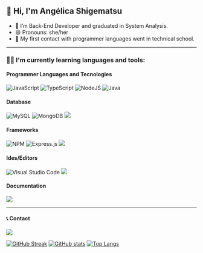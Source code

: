 ## 👋 Hi, I'm Angélica Shigematsu 

- 👀 I’m Back-End Developer and graduated in System Analysis.
- 😄 Pronouns: she/her
- 🏫 My first contact with programmer languages went in technical school.

---
 ### 👩‍💻 I'm currently learning languages and tools:
 #### Programmer Languages and Tecnologies
![JavaScript](https://img.shields.io/badge/javascript-%23323330.svg?style=for-the-badge&logo=javascript&logoColor=%23F7DF1E)
![TypeScript](https://img.shields.io/badge/typescript-%23007ACC.svg?style=for-the-badge&logo=typescript&logoColor=white)
![NodeJS](https://img.shields.io/badge/node.js-6DA55F?style=for-the-badge&logo=node.js&logoColor=white)
![Java](https://img.shields.io/badge/java-%23ED8B00.svg?style=for-the-badge&logo=java&logoColor=white)

#### Database
![MySQL](https://img.shields.io/badge/mysql-%2300f.svg?style=for-the-badge&logo=mysql&logoColor=white)
![MongoDB](https://img.shields.io/badge/MongoDB-%234ea94b.svg?style=for-the-badge&logo=mongodb&logoColor=white)
<img src="https://img.shields.io/badge/PostgreSQL-316192?style=for-the-badge&logo=postgresql&logoColor=white"></img>


#### Frameworks
![NPM](https://img.shields.io/badge/NPM-%23000000.svg?style=for-the-badge&logo=npm&logoColor=white)
![Express.js](https://img.shields.io/badge/express.js-%23404d59.svg?style=for-the-badge&logo=express&logoColor=%2361DAFB)
<img src="https://img.shields.io/badge/Spring-6DB33F?style=for-the-badge&logo=spring&logoColor=white"></img>

#### Ides/Editors
![Visual Studio Code](https://img.shields.io/badge/Visual%20Studio%20Code-0078d7.svg?style=for-the-badge&logo=visual-studio-code&logoColor=white)
<img src="https://img.shields.io/badge/IntelliJ_IDEA-000000.svg?style=for-the-badge&logo=intellij-idea&logoColor=white"></img>

#### Documentation
<img src="https://img.shields.io/badge/Swagger-85EA2D?style=for-the-badge&logo=Swagger&logoColor=white"></img>

---
#### 📞 Contact
<a href="https://www.linkedin.com/in/angelica-shigematsu" target="_blank"><img src="https://img.shields.io/badge/-LinkedIn-%230077B5?style=for-the-badge&logo=linkedin&logoColor=white" target="_blank" align="center"></a>


[![GitHub Streak](https://github-readme-streak-stats-eight.vercel.app?user=angelica-shigematsu&theme=dracula&hide_border=true&border_radius=4.3)](https://git.io/streak-stats)
[![GitHub stats](https://github-readme-stats.vercel.app/api?username=angelica-shigematsu&theme=dracula&hide_border=true&border_radius=4.3)](https://github.com/anuraghazra/github-readme-stats)
[![Top Langs](https://github-readme-stats.vercel.app/api/top-langs/?username=angelica-shigematsu&theme=dracula&layout=compact)](https://github.com/angelica-shigematsu/github-readme-stats)

                    
          
